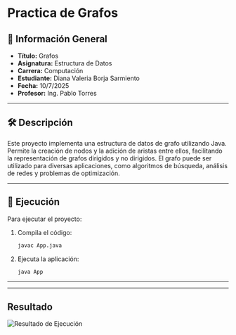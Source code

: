 
# Practica de Grafos

## 📌 Información General

- **Título:** Grafos
- **Asignatura:** Estructura de Datos
- **Carrera:** Computación
- **Estudiante:** Diana Valeria Borja Sarmiento
- **Fecha:** 10/7/2025
- **Profesor:** Ing. Pablo Torres

---

## 🛠️ Descripción
Este proyecto implementa una estructura de datos de grafo utilizando Java. Permite la creación de nodos y la adición de aristas entre ellos, facilitando la representación de grafos dirigidos y no dirigidos. El grafo puede ser utilizado para diversas aplicaciones, como algoritmos de búsqueda, análisis de redes y problemas de optimización.

---

## 🚀 Ejecución

Para ejecutar el proyecto:

1. Compila el código:
    ```bash
    javac App.java
    ```
2. Ejecuta la aplicación:
    ```bash
    java App
    ```

---

---
## Resultado

![Resultado de Ejecución](resultado-avl.PNG)
